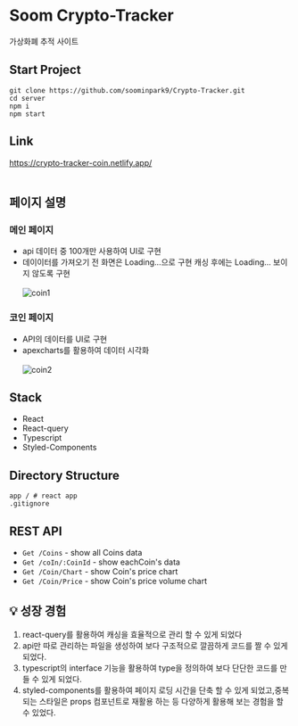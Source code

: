 # Soom Crypto-Tracker
가상화폐 추적 사이트
## Start Project
```
git clone https://github.com/soominpark9/Crypto-Tracker.git
cd server
npm i
npm start 
```
## Link
https://crypto-tracker-coin.netlify.app/<br>
<br>
## 페이지 설명
### 메인 페이지
- api 데이터 중 100개만 사용하여 UI로 구현
- 데이이터를 가져오기 전 화면은 Loading…으로 구현 캐싱 후에는 Loading… 보이지 않도록 구현<br><br>
![coin1](https://github.com/joy-soom/Crypto-Tracker/assets/110961576/3add0eb7-1f92-439c-9ff3-9c35248606ee)
### 코인 페이지
- API의 데이터를 UI로 구현
- apexcharts를 활용하여 데이터 시각화 <br><br>
![coin2](https://github.com/joy-soom/Crypto-Tracker/assets/110961576/c76caf07-8ff1-4289-b057-16d79566640a)

## Stack
- React
- React-query
- Typescript
- Styled-Components

## Directory Structure
```
app / # react app
.gitignore
```

## REST API
- `Get /Coins` - show all Coins data
- `Get /coIn/:CoinId` - show eachCoin's data
- `Get /Coin/Chart` - show Coin's price chart
- `Get /Coin/Price` - show Coin's price volume chart

## 💡 성장 경험
1. react-query를 활용하여 캐싱을 효율적으로 관리 할 수 있게 되었다
2. api만 따로 관리하는 파일을 생성하여 보다 구조적으로 깔끔하게 코드를 짤 수 있게 되었다.
3. typescript의 interface 기능을 활용하여 type을 정의하여 보다 단단한 코드를 만들 수 있게 되었다.
4. styled-components를 활용하여 페이지 로딩 시간을 단축 할 수 있게 되었고,중복되는 스타일은 props 컴포넌트로 재활용 하는 등 다양하게 활용해 보는 경험을 할 수 있었다.
